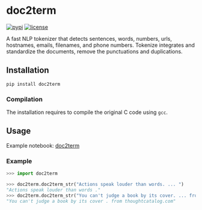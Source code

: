 # doc2term

[![pypi](https://badge.fury.io/py/doc2term.svg)](https://pypi.org/project/doc2term/)
[![license](https://img.shields.io/:license-Apache%202-blue.svg)](http://github.com/callforpapers-source/doc2term/blob/master/LICENSE.txt)

A fast NLP tokenizer that detects sentences, words, numbers, urls, hostnames, emails, filenames, and phone numbers. Tokenize integrates and standardize the documents, remove the punctuations and duplications.

## Installation

```
pip install doc2term
```

### Compilation

The installation requires to compile the original C code using `gcc`.

## Usage

Example notebook: [doc2term](https://nbviewer.jupyter.org/github/callforpapers-source/doc2term/blob/main/examples/doc2term.ipynb)

### Example

```python
>>> import doc2term

>>> doc2term.doc2term_str("Actions speak louder than words. ... ")
"Actions speak louder than words ."
>>> doc2term.doc2term_str("You can't judge a book by its cover. ... from thoughtcatalog.com")
"You can't judge a book by its cover . from thoughtcatalog.com"

```

